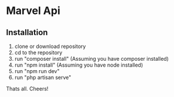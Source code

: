 # Marvel Api

## Installation
1. clone or download repository
2. cd to the repository
3. run "composer install" (Assuming you have composer installed)
4. run "npm install" (Assuming you have node installed)
5. run "npm run dev"
6. run "php artisan serve"

Thats all. Cheers!
